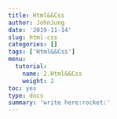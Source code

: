 ```yaml
---
title: Html&&Css
author: JohnJung
date: '2019-11-14'
slug: html-css
categories: []
tags: ['Html&&Css']
menu:
  tutorial:
    name: 2.Html&&Css
    weight: 2
toc: yes
type: docs
summary: 'write here:rocket:'  
---
```

